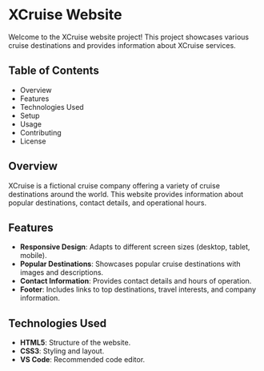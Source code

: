 # XCruise Website

Welcome to the XCruise website project! This project showcases various cruise destinations and provides information about XCruise services.

## Table of Contents

- Overview
- Features
- Technologies Used
- Setup
- Usage
- Contributing
- License

## Overview

XCruise is a fictional cruise company offering a variety of cruise destinations around the world. This website provides information about popular destinations, contact details, and operational hours.

## Features

- **Responsive Design**: Adapts to different screen sizes (desktop, tablet, mobile).
- **Popular Destinations**: Showcases popular cruise destinations with images and descriptions.
- **Contact Information**: Provides contact details and hours of operation.
- **Footer**: Includes links to top destinations, travel interests, and company information.

## Technologies Used

- **HTML5**: Structure of the website.
- **CSS3**: Styling and layout.
- **VS Code**: Recommended code editor.
